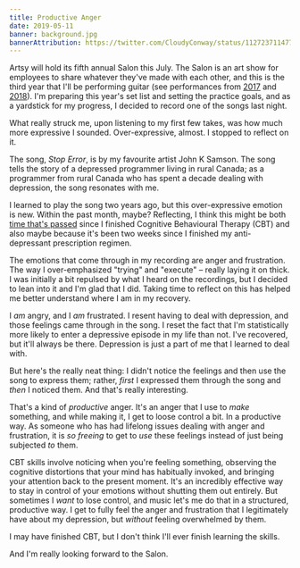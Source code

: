 ```yaml
---
title: Productive Anger
date: 2019-05-11
banner: background.jpg
bannerAttribution: https://twitter.com/CloudyConway/status/1127237114771460102
---
```


Artsy will hold its fifth annual Salon this July. The Salon is an art show for employees to share whatever they've made with each other, and this is the third year that I'll be performing guitar (see performances from [2017](https://ashfurrow.com/blog/guitar-debut/) and [2018](https://ashfurrow.com/blog/sad-sappy-songs/)). I'm preparing this year's set list and setting the practice goals, and as a yardstick for my progress, I decided to record one of the songs last night.

<SoundCloud trackID="619052088" />

What really struck me, upon listening to my first few takes, was how much more expressive I sounded. Over-expressive, almost. I stopped to reflect on it.

The song, _Stop Error_, is by my favourite artist John K Samson. The song tells the story of a depressed programmer living in rural Canada; as a programmer from rural Canada who has spent a decade dealing with depression, the song resonates with me.

I learned to play the song two years ago, but this over-expressive emotion is new. Within the past month, maybe? Reflecting, I think this might be both [time that's passed](https://ashfurrow.com/blog/all-i-can-say-is-im-excited/) since I finished Cognitive Behavioural Therapy (CBT) and also maybe because it's been two weeks since I finished my anti-depressant prescription regimen.

<Tweet tweetID="1124461096969097217" />

The emotions that come through in my recording are anger and frustration. The way I over-emphasized "trying" and "execute" – really laying it on thick. I was initially a bit repulsed by what I heard on the recordings, but I decided to lean into it and I'm glad that I did. Taking time to reflect on this has helped me better understand where I am in my recovery.

I _am_ angry, and I _am_ frustrated. I resent having to deal with depression, and those feelings came through in the song. I reset the fact that I'm statistically more likely to enter a depressive episode in my life than not. I've recovered, but it'll always be there. Depression is just a part of me that I learned to deal with.

But here's the really neat thing: I didn't notice the feelings and then use the song to express them; rather, _first_ I expressed them through the song and _then_ I noticed them. And that's really interesting.

That's a kind of _productive_ anger. It's an anger that I use to _make_ something, and while making it, I get to loose control a bit. In a productive way. As someone who has had lifelong issues dealing with anger and frustration, it is _so freeing_ to get to _use_ these feelings instead of just being subjected _to_ them.

CBT skills involve noticing when you're feeling something, observing the cognitive distortions that your mind has habitually invoked, and bringing your attention back to the present moment. It's an incredibly effective way to stay in control of your emotions without shutting them out entirely. But sometimes I _want_ to lose control, and music let's me do that in a structured, productive way. I get to fully feel the anger and frustration that I legitimately have about my depression, but _without_ feeling overwhelmed by them.

I may have finished CBT, but I don't think I'll ever finish learning the skills.

And I'm really looking forward to the Salon.
